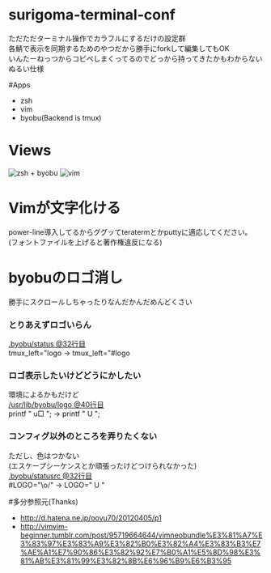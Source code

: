 # surigoma-terminal-conf
ただただターミナル操作でカラフルにするだけの設定群  
各鯖で表示を同期するためのやつだから勝手にforkして編集してもOK  
いんたーねっつからコピペしまくってるのでどっから持ってきたかもわからないぬるい仕様  

#Apps
- zsh
- vim
- byobu(Backend is tmux)

# Views
![zsh + byobu](http://surigoma.net/~surigoma/img/config-capture1.png)
![vim](http://surigoma.net/~surigoma/img/config-capture2.png)

# Vimが文字化ける
power-line導入してるからググッてteratermとかputtyに適応してください。  
(フォントファイルを上げると著作権違反になる)  

# byobuのロゴ消し
勝手にスクロールしちゃったりなんだかんだめんどくさい  
### とりあえずロゴいらん  
  [.byobu/status @32行目](https://github.com/Surigoma/surigoma-teminal-conf/blob/master/.byobu/status#L32)  
  tmux_left="logo → tmux_left="#logo  
### ロゴ表示したいけどどうにかしたい
  環境によるかもだけど  
  [/usr/lib/byobu/logo @40行目](https://github.com/dustinkirkland/byobu/blob/master/usr/lib/byobu/logo#L40)  
  printf " u□ "; → printf " U ";
### コンフィグ以外のところを弄りたくない
  ただし、色はつかない  
  (エスケープシーケンスとか頑張ったけどつけられなかった)  
  [.byobu/statusrc @32行目](https://github.com/Surigoma/surigoma-teminal-conf/blob/master/.byobu/statusrc#L32)  
  #LOGO="\o/" → LOGO=" U "  

#多分参照元(Thanks)
- http://d.hatena.ne.jp/oovu70/20120405/p1
- http://vimvim-beginner.tumblr.com/post/95719664644/vimneobundle%E3%81%A7%E3%83%97%E3%83%A9%E3%82%B0%E3%82%A4%E3%83%B3%E7%AE%A1%E7%90%86%E3%82%92%E7%B0%A1%E5%8D%98%E3%81%AB%E3%81%99%E3%82%8B%E6%96%B9%E6%B3%95
